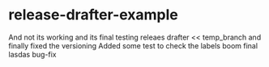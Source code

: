 # release-drafter-example
And not its working and its final
testing releaes drafter << temp_branch
and finally fixed the versioning
Added some test to check the labels
boom final
lasdas
bug-fix
